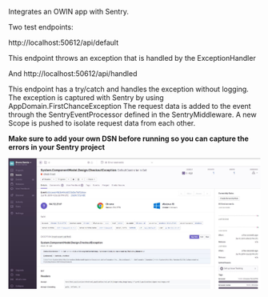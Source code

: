 Integrates an OWIN app with Sentry.

Two test endpoints:

http://localhost:50612/api/default

This endpoint throws an exception that is handled by the ExceptionHandler


And
http://localhost:50612/api/handled

This endpoint has a try/catch and handles the exception without logging. The exception is captured with Sentry by using AppDomain.FirstChanceException
The request data is added to the event through the SentryEventProcessor defined in the SentryMiddleware.
A new Scope is pushed to isolate request data from each other.


**Make sure to add your own DSN before running so you can capture the errors in your Sentry project**

![Sample event in Sentry](SampleEvent.JPG)
